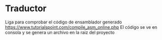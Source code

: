 # Traductor
Liga para comprobar el código de ensamblador generado https://www.tutorialspoint.com/compile_asm_online.php
El código se ve en consola y se genera un archivo en la raiz del proyecto
